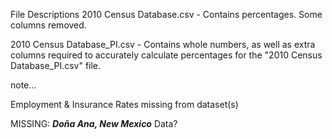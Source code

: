 File Descriptions
2010 Census Database.csv - Contains percentages. Some columns removed.

2010 Census Database_PI.csv - Contains whole numbers, as well as extra columns required to accurately calculate percentages for the "2010 Census Database_PI.csv" file.

note...

Employment & Insurance Rates missing from dataset(s)

MISSING: ***Doña Ana, New Mexico*** Data?
